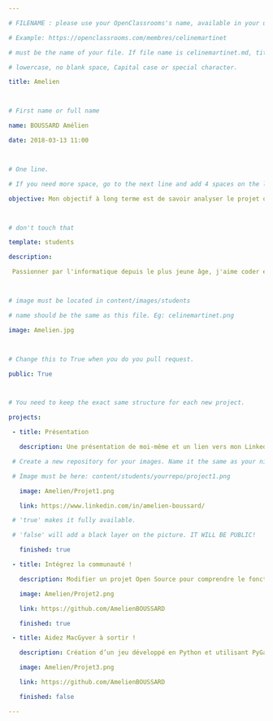 ```yaml
---

# FILENAME : please use your OpenClassrooms's name, available in your url.

# Example: https://openclassrooms.com/membres/celinemartinet

# must be the name of your file. If file name is celinemartinet.md, title is celinemartinet.

# lowercase, no blank space, Capital case or special character.

title: Amelien



# First name or full name

name: BOUSSARD Amélien

date: 2018-03-13 11:00



# One line.

# If you need more space, go to the next line and add 4 spaces on the left, as in 'description'.

objective: Mon objectif à long terme est de savoir analyser le projet qui m’est confié, en fonction des besoins des utilisateurs, consignés dans un cahier des charges, d’étudier les étapes de fonctionnement du programme, puis de déterminer une solution technique avant de créer un prototype de la future application peu importe le langage utilisé et peu importe la société pour qui je les développe.



# don't touch that

template: students

description:

 Passionner par l'informatique depuis le plus jeune âge, j'aime coder et apprendre de nouvelles choses.



# image must be located in content/images/students

# name should be the same as this file. Eg: celinemartinet.png

image: Amelien.jpg



# Change this to True when you do you pull request.

public: True



# You need to keep the exact same structure for each new project.

projects:

 - title: Présentation

   description: Une présentation de moi-même et un lien vers mon LinkedIn.

 # Create a new repository for your images. Name it the same as your nickname and profile picture.

 # Image must be here: content/students/yourrepo/project1.png

   image: Amelien/Projet1.png

   link: https://www.linkedin.com/in/amelien-boussard/

 # 'true' makes it fully available.

 # 'false' will add a black layer on the picture. IT WILL BE PUBLIC!

   finished: true

 - title: Intégrez la communauté !

   description: Modifier un projet Open Source pour comprendre le fonctionnement de Git, de Github et des pull requests.

   image: Amelien/Projet2.png

   link: https://github.com/AmelienBOUSSARD

   finished: true

 - title: Aidez MacGyver à sortir !

   description: Création d’un jeu développé en Python et utilisant PyGame.

   image: Amelien/Projet3.png

   link: https://github.com/AmelienBOUSSARD

   finished: false

---
```

